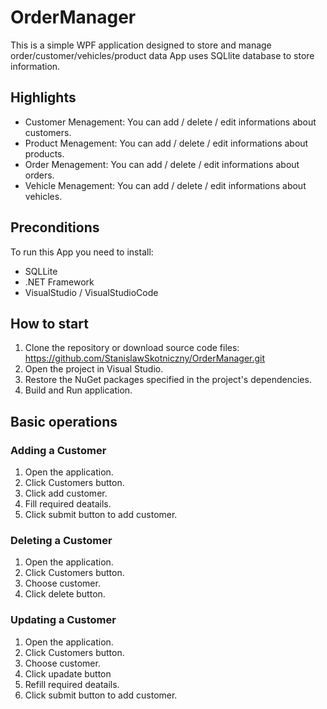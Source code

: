 # OrderManager
This is a simple WPF application designed to store and manage order/customer/vehicles/product data
App uses SQLlite database to store information.

## Highlights

* Customer Menagement: You can add / delete / edit 
informations about customers. 
* Product Menagement: You can add / delete / edit 
informations about products. 
* Order Menagement: You can add / delete / edit
informations about orders. 
* Vehicle Menagement: You can add / delete / edit
informations about vehicles. 

## Preconditions
To run this App you need to install:
* SQLLite
* .NET Framework
* VisualStudio / VisualStudioCode 

## How to start
1. Clone the repository or download source code files: https://github.com/StanislawSkotniczny/OrderManager.git
2. Open the project in  Visual Studio.
3. Restore the NuGet packages specified in the project's dependencies.
4. Build and Run application.

## Basic operations
### Adding a Customer 
1. Open the application.
2. Click Customers button.
3. Click add customer. 
4. Fill required deatails. 
5. Click submit button to add customer. 
### Deleting a Customer 
1. Open the application.
2. Click Customers button.
3. Choose customer.
4. Click delete button.
### Updating a Customer 
1. Open the application.
2. Click Customers button.
3. Choose customer.
4. Click upadate button
5. Refill required deatails. 
6. Click submit button to add customer. 
 




